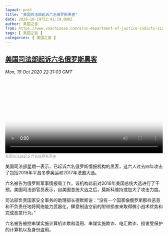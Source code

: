 ```yaml
---
layout: post
title: "美国司法部起诉六名俄罗斯黑客"
date: 2020-10-19T22:41:19.000Z
author: 美国之音
from: https://www.voachinese.com/a/us-department-of-justice-indicts-six-russian-hackers-20201019/5627727.html
tags: [ 美国之音 ]
categories: [ 美国之音 ]
---
```

<!--1603147279000-->
[美国司法部起诉六名俄罗斯黑客](https://www.voachinese.com/a/us-department-of-justice-indicts-six-russian-hackers-20201019/5627727.html)
------

<div>
<div><i>Mon, 19 Oct 2020 22:31:03 GMT</i></div><video poster="https://images.weserv.nl?url=gdb.voanews.com/235f8f1f-b8fd-46ff-b388-aa181235b24a_tv_r1_s_w900.jpg" src="https://av.voanews.com/Videoroot/Pangeavideo/2020/10/2/23/235f8f1f-b8fd-46ff-b388-aa181235b24a_240p.mp4" style="width:100%" controls></video><div><small style="color: #999;">美国司法部起诉六名俄罗斯黑客</small></div><p>美国司法部星期一表示，已起诉六名俄罗斯情报机构的黑客，这六人过去四年攻击了包括2018年平昌冬季奥运和2017年法国大选。</p><p>六名被告为俄罗斯军事情报局工作，该机构此前对2016年美国总统大选进行了干预。美国司法部官员表示，自美国总统大选之后，莫斯科维持或加大了攻击力度。</p><p>司法部负责国家安全事务的助理部长德默斯说：“没有一个国家像俄罗斯那样恶意和不负责任地将网络能力武器化，肆意制造空前的附带损害来取得微小战术优势和完成恶意行为。”</p><p>六名被告被控串谋实施计算机诈欺和滥用、串谋实施欺诈、电汇欺诈、损害受保护的计算机以及身份盗用。</p>
</div>
